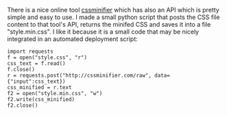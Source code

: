 There is a nice online tool [cssminifier][1] which has also an API which is pretty simple and easy to use.
I made a small python script that posts the CSS file content to that tool's API, returns the minifed CSS and saves it into a file "style.min.css". I like it because it is a small code that may be nicely integrated in an automated deployment script:

    import requests
    f = open("style.css", "r")
    css_text = f.read()
    f.close()
    r = requests.post("http://cssminifier.com/raw", data={"input":css_text})
    css_minified = r.text
    f2 = open("style.min.css", "w")
    f2.write(css_minified)
    f2.close()


  [1]: http://cssminifier.com/